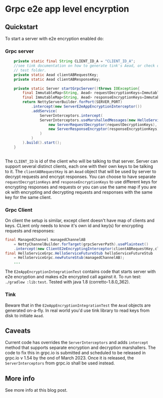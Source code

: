 # Grpc e2e app level encyrption

## Quickstart

To start a server with e2e encryption enabled do:

### Grpc server

```java
    private static final String CLIENT_ID_A = "CLIENT_ID_A";
    //see tink documentation on how to generate tink's Aead, or check out E2eAppEncryptionIntegrationTest test in 
    // test folder.
    private static Aead clientABRequestKey;
    private static Aead clientABResponseKey;
    
    private static Server startGrpcServer()throws IOException{
        final ImmutableMap<String, Aead> requestDecryptionKeys=ImmutableMap.of(CLIENT_ID_A,clientABRequestKey);
        final ImmutableMap<String, Aead> responseEncryptionKeys=ImmutableMap.of(CLIENT_ID_A,clientABResponseKey);
        return NettyServerBuilder.forPort(SERVER_PORT)
            .intercept(new ServerE2eAppEncryptionInterceptor())
            .addService(
                ServerInterceptors.intercept(
                ServerInterceptors.useMarshalledMessages(new HelloServiceGrpcImpl().bindService(),
                    new ServerRequestDecryptor(requestDecryptionKeys),
                    new ServerResponseEncryptor(responseEncryptionKeys)
                )
            )
        ).build().start();
    }
    
```

The `CLIENT_ID` is id of the client who will be talking to that server. Server can support several distinct clients,
each one with their own keys to be talking to it.
The `clientABRequestKey` is an `Aead` object that will be used by server to decrypt requests and encrypt responses. You
can choose to have separate `requestDecryptionKeys` and `responseEncryptionKeys` to use different keys for encrypting
responses and requests or you can use the same map if you are ok with encrypting and decrypting requests and responses
with the same key for the same client.

### Grpc Client

On client the setup is similar, except client doesn't have map of clients and keys. CLient only needs to know it's own
id and key(s) for encrypting requests and responses:

```java
final ManagedChannel managedChannelAB
    = NettyChannelBuilder.forTarget(grpcServerPath).usePlaintext()
    .intercept(new ClientE2eEncryptingInterceptor(clientABRequestKey,clientABResponseKey,CLIENT_ID_A)).build();
final HelloServiceGrpc.HelloServiceFutureStub helloServiceFutureStub
    = HelloServiceGrpc.newFutureStub(managedChannelAB);
    ...
```

The `E2eAppEncryptionIntegrationTest` contains code that starts server with e2e encryption and makes e2e encrypted call
against it.
To run test: `./gradlew :lib:test`. Tested with java 1.8 (corretto-1.8.0_362).

### Tink

Beware that in the `E2eAppEncryptionIntegrationTest` the `Aead` objects are generated on-a-fly. In real world you'd use
tink library to read keys from disk to initiate `Aead`.

## Caveats

Current code has overrides the `ServerInterceptors` and adds `intercept` method that supports separate encryption and
decryption marshallers.
The code to fix this in grpc.io is submitted and scheduled to be released in grpc.io v 1.54 by the ond of March 2023.
Once it is released, the `ServerInterceptors` from grpc.io shall be used instead.

## More info

See more info at this blog post.
